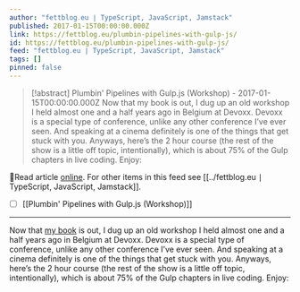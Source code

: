 ```yaml
---
author: "fettblog․eu ∣ TypeScript, JavaScript, Jamstack"
published: 2017-01-15T00:00:00.000Z
link: https://fettblog.eu/plumbin-pipelines-with-gulp-js/
id: https://fettblog.eu/plumbin-pipelines-with-gulp-js/
feed: "fettblog․eu ∣ TypeScript, JavaScript, Jamstack"
tags: []
pinned: false
---
```

> [!abstract] Plumbin' Pipelines with Gulp.js (Workshop) - 2017-01-15T00:00:00.000Z
> Now that my book is out, I dug up an old workshop I held almost one and a half years ago in Belgium at Devoxx. Devoxx is a special type of conference, unlike any other conference I’ve ever seen. And speaking at a cinema definitely is one of the things that get stuck with you. Anyways, here’s the 2 hour course (the rest of the show is a little off topic, intentionally), which is about 75% of the Gulp chapters in live coding. Enjoy:

🔗Read article [online](https://fettblog.eu/plumbin-pipelines-with-gulp-js/). For other items in this feed see [[../fettblog․eu ∣ TypeScript, JavaScript, Jamstack]].

- [ ] [[Plumbin' Pipelines with Gulp․js (Workshop)]]
- - -
Now that [my book](https://manning.com/baumgartner) is out, I dug up an old workshop I held almost one and a half years ago in Belgium at Devoxx. Devoxx is a special type of conference, unlike any other conference I’ve ever seen. And speaking at a cinema definitely is one of the things that get stuck with you. Anyways, here’s the 2 hour course (the rest of the show is a little off topic, intentionally), which is about 75% of the Gulp chapters in live coding. Enjoy:
